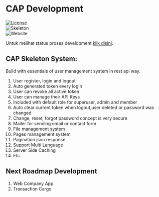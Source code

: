 CAP Development
=======
[![License](https://img.shields.io/badge/license-MIT-blue.svg)](https://github.com/aalfiann/cap-dev-repo/blob/master/license.md)<br>
![Skeleton](https://img.shields.io/badge/skeleton-100%25-green.svg)<br>
![Website](https://img.shields.io/badge/website-10%25-red.svg)<br>

Untuk melihat status proses development [klik disini](https://github.com/aalfiann/cap-dev-repo/commits/master).<br>

CAP Skeleton System:
---------------
Build with essentials of user management system in rest api way.

1. User register, login and logout
2. Auto generated token every login
3. User can revoke all active token
4. User can manage their API Keys
5. Included with default role for superuser, admin and member
6. Auto clear current token when logout,user deleted or password was changed
7. Change, reset, forgot password concept is very secure
8. Mailer for sending email or contact form
9. File management system
10. Pages management system
11. Pagination json response
12. Support Multi Language
13. Server Side Caching
14. Etc.

Next Roadmap Development
---------------

1. Web Company App
2. Transaction Cargo
